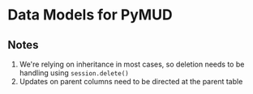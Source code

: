 # Data Models for PyMUD

## Notes
1. We're relying on inheritance in most cases, so deletion needs to be handling using `session.delete()`
2. Updates on parent columns need to be directed at the parent table
